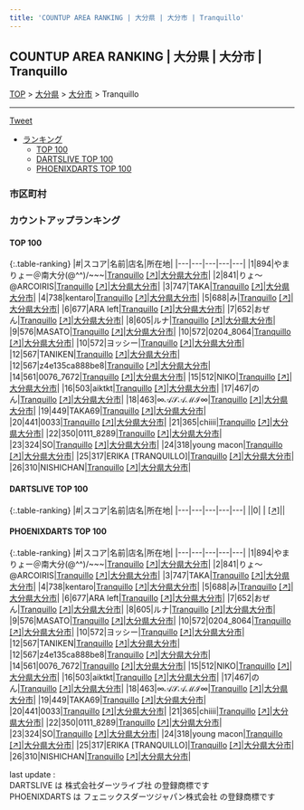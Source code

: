 ```yaml
---
title: 'COUNTUP AREA RANKING | 大分県 | 大分市 | Tranquillo'
---
```

## COUNTUP AREA RANKING | 大分県 | 大分市 | Tranquillo

[TOP](/darts/rank/) > [大分県](/darts/rank/大分県/) > [大分市](/darts/rank/大分県/大分市/) > Tranquillo

___

<a href="https://twitter.com/share?ref_src=twsrc%5Etfw" data-text="COUNTUP AREA RANKING | 大分県大分市Tranquillo" class="twitter-share-button" data-hashtags="DARTSLIVE,PHOENIXDARTS,darts,ダーツ" data-show-count="false">Tweet</a>

* [ランキング](#カウントアップランキング)
    * [TOP 100](#top-100)
    * [DARTSLIVE TOP 100](#dartslive-top-100)
    * [PHOENIXDARTS TOP 100](#phoenixdarts-top-100)

### 市区町村

<ul>

</ul>

### カウントアップランキング

#### TOP 100



{:.table-ranking}
|#|スコア|名前|店名|所在地|
|---|---|---|---|---|
|1|894|<span class="rank-name-pd">やまりょー＠南大分(@^^)/~~~</span>|<a href="/darts/rank/shops/9487.html">Tranquillo</a> <a href="https://vs.phoenixdarts.com/jp/shop/shopDetailInfo/s_9487?s_seq=9487">[↗]</a>|<a href="/darts/rank/大分県/大分市">大分県大分市</a>|
|2|841|<span class="rank-name-pd">りょ～@ARCOIRIS</span>|<a href="/darts/rank/shops/9487.html">Tranquillo</a> <a href="https://vs.phoenixdarts.com/jp/shop/shopDetailInfo/s_9487?s_seq=9487">[↗]</a>|<a href="/darts/rank/大分県/大分市">大分県大分市</a>|
|3|747|<span class="rank-name-pd">TAKA</span>|<a href="/darts/rank/shops/9487.html">Tranquillo</a> <a href="https://vs.phoenixdarts.com/jp/shop/shopDetailInfo/s_9487?s_seq=9487">[↗]</a>|<a href="/darts/rank/大分県/大分市">大分県大分市</a>|
|4|738|<span class="rank-name-pd">kentaro</span>|<a href="/darts/rank/shops/9487.html">Tranquillo</a> <a href="https://vs.phoenixdarts.com/jp/shop/shopDetailInfo/s_9487?s_seq=9487">[↗]</a>|<a href="/darts/rank/大分県/大分市">大分県大分市</a>|
|5|688|<span class="rank-name-pd">み</span>|<a href="/darts/rank/shops/9487.html">Tranquillo</a> <a href="https://vs.phoenixdarts.com/jp/shop/shopDetailInfo/s_9487?s_seq=9487">[↗]</a>|<a href="/darts/rank/大分県/大分市">大分県大分市</a>|
|6|677|<span class="rank-name-pd">ARA left</span>|<a href="/darts/rank/shops/9487.html">Tranquillo</a> <a href="https://vs.phoenixdarts.com/jp/shop/shopDetailInfo/s_9487?s_seq=9487">[↗]</a>|<a href="/darts/rank/大分県/大分市">大分県大分市</a>|
|7|652|<span class="rank-name-pd">おぜん</span>|<a href="/darts/rank/shops/9487.html">Tranquillo</a> <a href="https://vs.phoenixdarts.com/jp/shop/shopDetailInfo/s_9487?s_seq=9487">[↗]</a>|<a href="/darts/rank/大分県/大分市">大分県大分市</a>|
|8|605|<span class="rank-name-pd">ルナ</span>|<a href="/darts/rank/shops/9487.html">Tranquillo</a> <a href="https://vs.phoenixdarts.com/jp/shop/shopDetailInfo/s_9487?s_seq=9487">[↗]</a>|<a href="/darts/rank/大分県/大分市">大分県大分市</a>|
|9|576|<span class="rank-name-pd">MASATO</span>|<a href="/darts/rank/shops/9487.html">Tranquillo</a> <a href="https://vs.phoenixdarts.com/jp/shop/shopDetailInfo/s_9487?s_seq=9487">[↗]</a>|<a href="/darts/rank/大分県/大分市">大分県大分市</a>|
|10|572|<span class="rank-name-pd">0204_8064</span>|<a href="/darts/rank/shops/9487.html">Tranquillo</a> <a href="https://vs.phoenixdarts.com/jp/shop/shopDetailInfo/s_9487?s_seq=9487">[↗]</a>|<a href="/darts/rank/大分県/大分市">大分県大分市</a>|
|10|572|<span class="rank-name-pd">ヨッシー</span>|<a href="/darts/rank/shops/9487.html">Tranquillo</a> <a href="https://vs.phoenixdarts.com/jp/shop/shopDetailInfo/s_9487?s_seq=9487">[↗]</a>|<a href="/darts/rank/大分県/大分市">大分県大分市</a>|
|12|567|<span class="rank-name-pd">TANIKEN</span>|<a href="/darts/rank/shops/9487.html">Tranquillo</a> <a href="https://vs.phoenixdarts.com/jp/shop/shopDetailInfo/s_9487?s_seq=9487">[↗]</a>|<a href="/darts/rank/大分県/大分市">大分県大分市</a>|
|12|567|<span class="rank-name-pd">z4e135ca888be8</span>|<a href="/darts/rank/shops/9487.html">Tranquillo</a> <a href="https://vs.phoenixdarts.com/jp/shop/shopDetailInfo/s_9487?s_seq=9487">[↗]</a>|<a href="/darts/rank/大分県/大分市">大分県大分市</a>|
|14|561|<span class="rank-name-pd">0076_7672</span>|<a href="/darts/rank/shops/9487.html">Tranquillo</a> <a href="https://vs.phoenixdarts.com/jp/shop/shopDetailInfo/s_9487?s_seq=9487">[↗]</a>|<a href="/darts/rank/大分県/大分市">大分県大分市</a>|
|15|512|<span class="rank-name-pd">NIKO</span>|<a href="/darts/rank/shops/9487.html">Tranquillo</a> <a href="https://vs.phoenixdarts.com/jp/shop/shopDetailInfo/s_9487?s_seq=9487">[↗]</a>|<a href="/darts/rank/大分県/大分市">大分県大分市</a>|
|16|503|<span class="rank-name-pd">aiktkt</span>|<a href="/darts/rank/shops/9487.html">Tranquillo</a> <a href="https://vs.phoenixdarts.com/jp/shop/shopDetailInfo/s_9487?s_seq=9487">[↗]</a>|<a href="/darts/rank/大分県/大分市">大分県大分市</a>|
|17|467|<span class="rank-name-pd">のん</span>|<a href="/darts/rank/shops/9487.html">Tranquillo</a> <a href="https://vs.phoenixdarts.com/jp/shop/shopDetailInfo/s_9487?s_seq=9487">[↗]</a>|<a href="/darts/rank/大分県/大分市">大分県大分市</a>|
|18|463|<span class="rank-name-pd">∞𝒜𝒮𝒜ℳℐ∞</span>|<a href="/darts/rank/shops/9487.html">Tranquillo</a> <a href="https://vs.phoenixdarts.com/jp/shop/shopDetailInfo/s_9487?s_seq=9487">[↗]</a>|<a href="/darts/rank/大分県/大分市">大分県大分市</a>|
|19|449|<span class="rank-name-pd">TAKA69</span>|<a href="/darts/rank/shops/9487.html">Tranquillo</a> <a href="https://vs.phoenixdarts.com/jp/shop/shopDetailInfo/s_9487?s_seq=9487">[↗]</a>|<a href="/darts/rank/大分県/大分市">大分県大分市</a>|
|20|441|<span class="rank-name-pd">0033</span>|<a href="/darts/rank/shops/9487.html">Tranquillo</a> <a href="https://vs.phoenixdarts.com/jp/shop/shopDetailInfo/s_9487?s_seq=9487">[↗]</a>|<a href="/darts/rank/大分県/大分市">大分県大分市</a>|
|21|365|<span class="rank-name-pd">chiiii</span>|<a href="/darts/rank/shops/9487.html">Tranquillo</a> <a href="https://vs.phoenixdarts.com/jp/shop/shopDetailInfo/s_9487?s_seq=9487">[↗]</a>|<a href="/darts/rank/大分県/大分市">大分県大分市</a>|
|22|350|<span class="rank-name-pd">0111_8289</span>|<a href="/darts/rank/shops/9487.html">Tranquillo</a> <a href="https://vs.phoenixdarts.com/jp/shop/shopDetailInfo/s_9487?s_seq=9487">[↗]</a>|<a href="/darts/rank/大分県/大分市">大分県大分市</a>|
|23|324|<span class="rank-name-pd">SO</span>|<a href="/darts/rank/shops/9487.html">Tranquillo</a> <a href="https://vs.phoenixdarts.com/jp/shop/shopDetailInfo/s_9487?s_seq=9487">[↗]</a>|<a href="/darts/rank/大分県/大分市">大分県大分市</a>|
|24|318|<span class="rank-name-pd">young macon</span>|<a href="/darts/rank/shops/9487.html">Tranquillo</a> <a href="https://vs.phoenixdarts.com/jp/shop/shopDetailInfo/s_9487?s_seq=9487">[↗]</a>|<a href="/darts/rank/大分県/大分市">大分県大分市</a>|
|25|317|<span class="rank-name-pd">ERIKA [TRANQUILLO]</span>|<a href="/darts/rank/shops/9487.html">Tranquillo</a> <a href="https://vs.phoenixdarts.com/jp/shop/shopDetailInfo/s_9487?s_seq=9487">[↗]</a>|<a href="/darts/rank/大分県/大分市">大分県大分市</a>|
|26|310|<span class="rank-name-pd">NISHICHAN</span>|<a href="/darts/rank/shops/9487.html">Tranquillo</a> <a href="https://vs.phoenixdarts.com/jp/shop/shopDetailInfo/s_9487?s_seq=9487">[↗]</a>|<a href="/darts/rank/大分県/大分市">大分県大分市</a>|


#### DARTSLIVE TOP 100



{:.table-ranking}
|#|スコア|名前|店名|所在地|
|---|---|---|---|---|
||0|<span class="rank-name-dl"> </span>|<a href="/darts/rank/shops/.html"></a> <a href="">[↗]</a>|<a href="/darts/rank//"></a>|


#### PHOENIXDARTS TOP 100



{:.table-ranking}
|#|スコア|名前|店名|所在地|
|---|---|---|---|---|
|1|894|<span class="rank-name-pd">やまりょー＠南大分(@^^)/~~~</span>|<a href="/darts/rank/shops/9487.html">Tranquillo</a> <a href="https://vs.phoenixdarts.com/jp/shop/shopDetailInfo/s_9487?s_seq=9487">[↗]</a>|<a href="/darts/rank/大分県/大分市">大分県大分市</a>|
|2|841|<span class="rank-name-pd">りょ～@ARCOIRIS</span>|<a href="/darts/rank/shops/9487.html">Tranquillo</a> <a href="https://vs.phoenixdarts.com/jp/shop/shopDetailInfo/s_9487?s_seq=9487">[↗]</a>|<a href="/darts/rank/大分県/大分市">大分県大分市</a>|
|3|747|<span class="rank-name-pd">TAKA</span>|<a href="/darts/rank/shops/9487.html">Tranquillo</a> <a href="https://vs.phoenixdarts.com/jp/shop/shopDetailInfo/s_9487?s_seq=9487">[↗]</a>|<a href="/darts/rank/大分県/大分市">大分県大分市</a>|
|4|738|<span class="rank-name-pd">kentaro</span>|<a href="/darts/rank/shops/9487.html">Tranquillo</a> <a href="https://vs.phoenixdarts.com/jp/shop/shopDetailInfo/s_9487?s_seq=9487">[↗]</a>|<a href="/darts/rank/大分県/大分市">大分県大分市</a>|
|5|688|<span class="rank-name-pd">み</span>|<a href="/darts/rank/shops/9487.html">Tranquillo</a> <a href="https://vs.phoenixdarts.com/jp/shop/shopDetailInfo/s_9487?s_seq=9487">[↗]</a>|<a href="/darts/rank/大分県/大分市">大分県大分市</a>|
|6|677|<span class="rank-name-pd">ARA left</span>|<a href="/darts/rank/shops/9487.html">Tranquillo</a> <a href="https://vs.phoenixdarts.com/jp/shop/shopDetailInfo/s_9487?s_seq=9487">[↗]</a>|<a href="/darts/rank/大分県/大分市">大分県大分市</a>|
|7|652|<span class="rank-name-pd">おぜん</span>|<a href="/darts/rank/shops/9487.html">Tranquillo</a> <a href="https://vs.phoenixdarts.com/jp/shop/shopDetailInfo/s_9487?s_seq=9487">[↗]</a>|<a href="/darts/rank/大分県/大分市">大分県大分市</a>|
|8|605|<span class="rank-name-pd">ルナ</span>|<a href="/darts/rank/shops/9487.html">Tranquillo</a> <a href="https://vs.phoenixdarts.com/jp/shop/shopDetailInfo/s_9487?s_seq=9487">[↗]</a>|<a href="/darts/rank/大分県/大分市">大分県大分市</a>|
|9|576|<span class="rank-name-pd">MASATO</span>|<a href="/darts/rank/shops/9487.html">Tranquillo</a> <a href="https://vs.phoenixdarts.com/jp/shop/shopDetailInfo/s_9487?s_seq=9487">[↗]</a>|<a href="/darts/rank/大分県/大分市">大分県大分市</a>|
|10|572|<span class="rank-name-pd">0204_8064</span>|<a href="/darts/rank/shops/9487.html">Tranquillo</a> <a href="https://vs.phoenixdarts.com/jp/shop/shopDetailInfo/s_9487?s_seq=9487">[↗]</a>|<a href="/darts/rank/大分県/大分市">大分県大分市</a>|
|10|572|<span class="rank-name-pd">ヨッシー</span>|<a href="/darts/rank/shops/9487.html">Tranquillo</a> <a href="https://vs.phoenixdarts.com/jp/shop/shopDetailInfo/s_9487?s_seq=9487">[↗]</a>|<a href="/darts/rank/大分県/大分市">大分県大分市</a>|
|12|567|<span class="rank-name-pd">TANIKEN</span>|<a href="/darts/rank/shops/9487.html">Tranquillo</a> <a href="https://vs.phoenixdarts.com/jp/shop/shopDetailInfo/s_9487?s_seq=9487">[↗]</a>|<a href="/darts/rank/大分県/大分市">大分県大分市</a>|
|12|567|<span class="rank-name-pd">z4e135ca888be8</span>|<a href="/darts/rank/shops/9487.html">Tranquillo</a> <a href="https://vs.phoenixdarts.com/jp/shop/shopDetailInfo/s_9487?s_seq=9487">[↗]</a>|<a href="/darts/rank/大分県/大分市">大分県大分市</a>|
|14|561|<span class="rank-name-pd">0076_7672</span>|<a href="/darts/rank/shops/9487.html">Tranquillo</a> <a href="https://vs.phoenixdarts.com/jp/shop/shopDetailInfo/s_9487?s_seq=9487">[↗]</a>|<a href="/darts/rank/大分県/大分市">大分県大分市</a>|
|15|512|<span class="rank-name-pd">NIKO</span>|<a href="/darts/rank/shops/9487.html">Tranquillo</a> <a href="https://vs.phoenixdarts.com/jp/shop/shopDetailInfo/s_9487?s_seq=9487">[↗]</a>|<a href="/darts/rank/大分県/大分市">大分県大分市</a>|
|16|503|<span class="rank-name-pd">aiktkt</span>|<a href="/darts/rank/shops/9487.html">Tranquillo</a> <a href="https://vs.phoenixdarts.com/jp/shop/shopDetailInfo/s_9487?s_seq=9487">[↗]</a>|<a href="/darts/rank/大分県/大分市">大分県大分市</a>|
|17|467|<span class="rank-name-pd">のん</span>|<a href="/darts/rank/shops/9487.html">Tranquillo</a> <a href="https://vs.phoenixdarts.com/jp/shop/shopDetailInfo/s_9487?s_seq=9487">[↗]</a>|<a href="/darts/rank/大分県/大分市">大分県大分市</a>|
|18|463|<span class="rank-name-pd">∞𝒜𝒮𝒜ℳℐ∞</span>|<a href="/darts/rank/shops/9487.html">Tranquillo</a> <a href="https://vs.phoenixdarts.com/jp/shop/shopDetailInfo/s_9487?s_seq=9487">[↗]</a>|<a href="/darts/rank/大分県/大分市">大分県大分市</a>|
|19|449|<span class="rank-name-pd">TAKA69</span>|<a href="/darts/rank/shops/9487.html">Tranquillo</a> <a href="https://vs.phoenixdarts.com/jp/shop/shopDetailInfo/s_9487?s_seq=9487">[↗]</a>|<a href="/darts/rank/大分県/大分市">大分県大分市</a>|
|20|441|<span class="rank-name-pd">0033</span>|<a href="/darts/rank/shops/9487.html">Tranquillo</a> <a href="https://vs.phoenixdarts.com/jp/shop/shopDetailInfo/s_9487?s_seq=9487">[↗]</a>|<a href="/darts/rank/大分県/大分市">大分県大分市</a>|
|21|365|<span class="rank-name-pd">chiiii</span>|<a href="/darts/rank/shops/9487.html">Tranquillo</a> <a href="https://vs.phoenixdarts.com/jp/shop/shopDetailInfo/s_9487?s_seq=9487">[↗]</a>|<a href="/darts/rank/大分県/大分市">大分県大分市</a>|
|22|350|<span class="rank-name-pd">0111_8289</span>|<a href="/darts/rank/shops/9487.html">Tranquillo</a> <a href="https://vs.phoenixdarts.com/jp/shop/shopDetailInfo/s_9487?s_seq=9487">[↗]</a>|<a href="/darts/rank/大分県/大分市">大分県大分市</a>|
|23|324|<span class="rank-name-pd">SO</span>|<a href="/darts/rank/shops/9487.html">Tranquillo</a> <a href="https://vs.phoenixdarts.com/jp/shop/shopDetailInfo/s_9487?s_seq=9487">[↗]</a>|<a href="/darts/rank/大分県/大分市">大分県大分市</a>|
|24|318|<span class="rank-name-pd">young macon</span>|<a href="/darts/rank/shops/9487.html">Tranquillo</a> <a href="https://vs.phoenixdarts.com/jp/shop/shopDetailInfo/s_9487?s_seq=9487">[↗]</a>|<a href="/darts/rank/大分県/大分市">大分県大分市</a>|
|25|317|<span class="rank-name-pd">ERIKA [TRANQUILLO]</span>|<a href="/darts/rank/shops/9487.html">Tranquillo</a> <a href="https://vs.phoenixdarts.com/jp/shop/shopDetailInfo/s_9487?s_seq=9487">[↗]</a>|<a href="/darts/rank/大分県/大分市">大分県大分市</a>|
|26|310|<span class="rank-name-pd">NISHICHAN</span>|<a href="/darts/rank/shops/9487.html">Tranquillo</a> <a href="https://vs.phoenixdarts.com/jp/shop/shopDetailInfo/s_9487?s_seq=9487">[↗]</a>|<a href="/darts/rank/大分県/大分市">大分県大分市</a>|


<div class="footer border-top border-gray-light mt-5 pt-3 text-right text-gray">
    last update : <span style="font-weight: italic" id="foot_last_modified"></span><br />
    DARTSLIVE は 株式会社ダーツライブ社 の登録商標です<br />
    PHOENIXDARTS は フェニックスダーツジャパン株式会社 の登録商標です<br />
</div>

<script src="https://cdnjs.cloudflare.com/ajax/libs/jquery.tablesorter/2.31.3/js/jquery.tablesorter.min.js" integrity="sha512-qzgd5cYSZcosqpzpn7zF2ZId8f/8CHmFKZ8j7mU4OUXTNRd5g+ZHBPsgKEwoqxCtdQvExE5LprwwPAgoicguNg==" crossorigin="anonymous" referrerpolicy="no-referrer"></script>
<link rel="stylesheet" href="https://cdnjs.cloudflare.com/ajax/libs/jquery.tablesorter/2.31.3/css/theme.default.min.css" integrity="sha512-wghhOJkjQX0Lh3NSWvNKeZ0ZpNn+SPVXX1Qyc9OCaogADktxrBiBdKGDoqVUOyhStvMBmJQ8ZdMHiR3wuEq8+w==" crossorigin="anonymous" referrerpolicy="no-referrer" />
<script>
$(function() {
    $(".table-ranking").tablesorter({sortList:[[0, 0]]});
    $("#foot_last_modified").text(formatDate(new Date(document.lastModified), 'yyyy-MM-dd HH:mm:ss'));
});
</script>

<script async src="https://platform.twitter.com/widgets.js" charset="utf-8"></script>